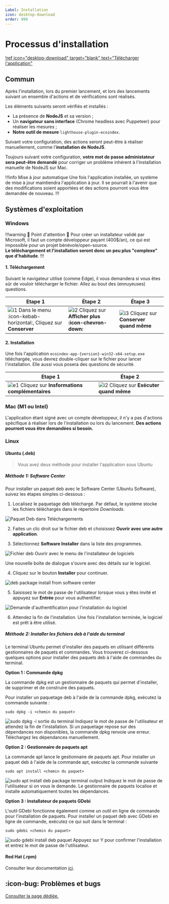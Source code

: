 ```yaml
---
Label: Installation
icon: desktop-download
order: 999
---
```


# Processus d'installation

[!ref icon="desktop-download" target="blank" text="Télécharger l'application"](https://github.com/cnumr/EcoindexApp/releases/latest)

## Commun

Après l'installation, lors du premier lancement, et lors des lancements suivant un ensemble d'actions et de vérifications sont réalisés.

Les éléments suivants seront vérifiés et installés :

- La présence de **NodeJS** et sa version ;
- Un **navigateur sans interface** (Chrome headless avec Puppeteer) pour réaliser les mesures ;
- **Notre outil de mesure** `lighthouse-plugin-ecoindex`.

Suivant votre configuration, des actions seront peut-être à réaliser manuellement, comme l'**installation de NodeJS**.

Toujours suivant votre configuration, **votre mot de passe administateur sera peut-être demandé** pour corriger un problème inhérent à l'installation manuelle de NodeJS sur Mac.

!!!info Mise à jour automatique
Une fois l'application installée, un système de mise à jour maintiendra l'application à jour. Il se pourrait à l'avenir que des modifications soient apportées et des actions pourront vous être demandée de nouveau.
!!!

## Systèmes d'exploitation

### Windows

!!!warning 🚨 Point d'attention 🚨
Pour créer un installateur validé par Microsoft, il faut un compte développeur payant (400$/an), ce qui est impossible pour un projet bénévole/open-source.  
**Le téléchargement et l'installation seront donc un peu plus "complexe" que d'habitude**.
!!!

#### 1. Téléchargement

Suivant le navigateur utilisé (comme Edge), il vous demandera si vous êtes sûr de vouloir télécharger le fichier. Allez au bout des (ennuyeuses) questions.

| Etape 1                                                                                                      | Étape 2                                                                                        | Étape 3                                                                           |
| ------------------------------------------------------------------------------------------------------------ | ---------------------------------------------------------------------------------------------- | --------------------------------------------------------------------------------- |
| ![i1](../static/electron-app-download-1.png) Dans le menu :icon-kebab-horizontal:, Cliquez sur **Conserver** | ![i2](../static/electron-app-download-2.png) Cliquez sur **Afficher plus :icon-chevron-down:** | ![i3](../static/electron-app-download-3.png) Cliquez sur **Conserver quand même** |

#### 2. Installation

Une fois l'application `ecoindex-app-{version}-win32-x64-setup.exe` téléchargée, vous devrez double-cliquer sur le fichier pour lancer l'installation. Elle aussi vous posera des questions de sécurité.

| Etape 1                                                                                   | Étape 2                                                                         |
| ----------------------------------------------------------------------------------------- | ------------------------------------------------------------------------------- |
| ![e1](../static/electron-app-install-1.png) Cliquez sur **Insformations complémentaires** | ![i2](../static/electron-app-install-2.png) Cliquez sur **Exécuter quand même** |

### Mac (M1 ou Intel)

L'application étant signé avec un compte développeur, il n'y a pas d'actions spécifique à réaliser lors de l'installation ou lors du lancement. **Des actions pourront vous être demandées si besoin.**

### Linux

#### Ubuntu (.deb)

> Vous avez deux méthode pour installer l'application sous Ubuntu

##### Méthode 1: Software Center

Pour installer un paquet deb avec le Software Center (Ubuntu Software), suivez les étapes simples ci-dessous :

1. Localisez le paquetage deb téléchargé. Par défaut, le système stocke les fichiers téléchargés dans le répertoire _Downloads_.

![Paquet Deb dans Téléchargements](../static/install-ubuntu/deb-package-downloads.png)

2. Faites un clic droit sur le fichier deb et choisissez **Ouvrir avec une autre application**.

3. Sélectionnez **Software Installer** dans la liste des programmes.

![Fichier deb Ouvrir avec le menu de l'installateur de logiciels](../static/install-ubuntu/open-with-software-install-deb-package.png)

Une nouvelle boîte de dialogue s'ouvre avec des détails sur le logiciel.

4. Cliquez sur le bouton **Installer** pour continuer.

![deb package install from software center](../static/install-ubuntu/deb-package-install-software-center.png)

5. Saisissez le mot de passe de l'utilisateur lorsque vous y êtes invité et appuyez sur **Entrée** pour vous authentifier.

![Demande d'authentification pour l'installation du logiciel](../static/install-ubuntu/software-install-authentication.png)

6. Attendez la fin de l'installation. Une fois l'installation terminée, le logiciel est prêt à être utilisé.

##### Méthode 2: Installer les fichiers deb à l'aide du terminal

Le terminal Ubuntu permet d'installer des paquets en utilisant différents gestionnaires de paquets et commandes. Vous trouverez ci-dessous quelques options pour installer des paquets deb à l'aide de commandes du terminal.

**Option 1 : Commande dpkg**

La commande dpkg est un gestionnaire de paquets qui permet d'installer, de supprimer et de construire des paquets.

Pour installer un paquetage deb à l'aide de la commande dpkg, exécutez la commande suivante :

`sudo dpkg -i <chemin du paquet>`

![sudo dpkg -i sortie du terminal](../static/install-ubuntu/sudo-dpkg-i-terminal-output.png)
Indiquez le mot de passe de l'utilisateur et attendez la fin de l'installation. Si un paquetage repose sur des dépendances non disponibles, la commande dpkg renvoie une erreur. Téléchargez les dépendances manuellement.

**Option 2 : Gestionnaire de paquets apt**

La commande apt lance le gestionnaire de paquets apt. Pour installer un paquet deb à l'aide de la commande apt, exécutez la commande suivante

`sudo apt install <chemin du paquet>`

![sudo apt install deb package terminal output](../static/install-ubuntu/sudo-apt-install-deb-package-terminal-output.png)
Indiquez le mot de passe de l'utilisateur si on vous le demande. Le gestionnaire de paquets localise et installe automatiquement toutes les dépendances.

**Option 3 : Installateur de paquets GDebi**

L'outil GDebi fonctionne également comme un outil en ligne de commande pour l'installation de paquets. Pour installer un paquet deb avec GDebi en ligne de commande, exécutez ce qui suit dans le terminal :

`sudo gdebi <chemin du paquet>`

![sudo gdebi install deb paquet](../static/install-ubuntu/sudo-gdebi-install-deb-package.png)
Appuyez sur Y pour confirmer l'installation et entrez le mot de passe de l'utilisateur.

#### Red Hat (.rpm)

Consulter leur documentation [ici](https://access.redhat.com/solutions/1189).

## :icon-bug: Problèmes et bugs

[Consulter la page dédiée.](10-problemes.md)
